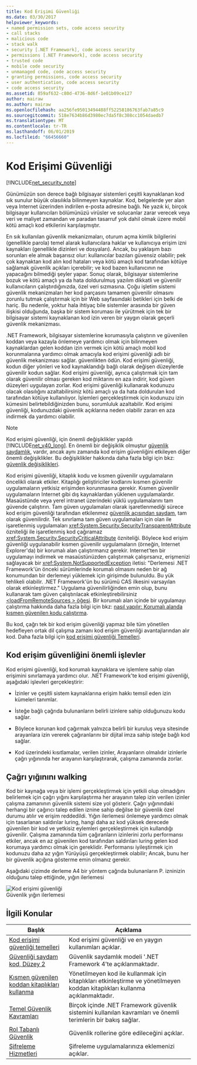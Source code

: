 ```yaml
---
title: Kod Erişimi Güvenliği
ms.date: 03/30/2017
helpviewer_keywords:
- named permission sets, code access security
- call stacks
- malicious code
- stack walk
- security [.NET Framework], code access security
- permissions [.NET Framework], code access security
- trusted code
- mobile code security
- unmanaged code, code access security
- granting permissions, code access security
- user authentication, code access security
- code access security
ms.assetid: 859af632-c80d-4736-8d6f-1e01b09ce127
author: mairaw
ms.author: mairaw
ms.openlocfilehash: aa256fe95013494488ff52258186763fab7a85c9
ms.sourcegitcommit: 518e7634b86d3980ec7da5f8c308cc1054daedb7
ms.translationtype: MT
ms.contentlocale: tr-TR
ms.lasthandoff: 06/01/2019
ms.locfileid: "66456660"
---
```

# <a name="code-access-security"></a>Kod Erişimi Güvenliği
[!INCLUDE[net_security_note](../../../includes/net-security-note-md.md)]  
  
 Günümüzün son derece bağlı bilgisayar sistemleri çeşitli kaynaklanan kod sık sunulur büyük olasılıkla bilinmeyen kaynaklar. Kod, belgelerde yer alan veya Internet üzerinden indirilen e-posta adresine bağlı. Ne yazık ki, birçok bilgisayar kullanıcıları bölümünüzü virüsler ve solucanlar zarar verecek veya veri ve maliyet zamandan ve paradan tasarruf yok dahil olmak üzere mobil kötü amaçlı kod etkilerini karşılaşmıştır.  
  
 En sık kullanılan güvenlik mekanizmaları, oturum açma kimlik bilgilerini (genellikle parola) temel alarak kullanıcılara haklar ve kullanıcıya erişim izni kaynakları (genellikle dizinleri ve dosyaları). Ancak, bu yaklaşım bazı sorunları ele almak başarısız olur: kullanıcılar bazıları güvensiz olabilir; pek çok kaynaktan kod alın kod hataları veya kötü amaçlı kod tarafından kötüye sağlamak güvenlik açıkları içerebilir; ve kod bazen kullanıcının ne yapacağını bilmediği şeyler yapar. Sonuç olarak, bilgisayar sistemlerine bozuk ve kötü amaçlı ya da hata doldurulmuş yazılım dikkatli ve güvenilir kullanıcıların çalıştırdığınızda, özel veri sızmasına. Çoğu işletim sistemi güvenlik mekanizmaları her kod parçasını tamamen güvenilir olmasını zorunlu tutmak çalıştırmak için bir Web sayfasındaki betikleri için belki de hariç. Bu nedenle, yoktur hala ihtiyaç bile sistemler arasında bir güven ilişkisi olduğunda, başka bir sistem koruması ile yürütmek için tek bir bilgisayar sistemi kaynaklanan kod izin veren bir yaygın olarak geçerli güvenlik mekanizması.  
  
 .NET Framework, bilgisayar sistemlerine korumasıyla çalıştırın ve güvenilen koddan veya kazayla önlemeye yardımcı olmak için bilinmeyen kaynaklardan gelen koddan izin vermek için kötü amaçlı mobil kod korunmalarına yardımcı olmak amacıyla kod erişimi güvenliği adlı bir güvenlik mekanizması sağlar. güvenlikten ödün. Kod erişimi güvenliği, kodun diğer yönleri ve kod kaynaklandığı bağlı olarak değişen düzeylerde güvenilir kodun sağlar. Kod erişimi güvenliği, ayrıca çalıştırmak için tam olarak güvenilir olması gereken kod miktarını en aza indirir, kod güven düzeyleri uygulayan zorlar. Kod erişimi güvenliği kullanarak kodunuzu olacak olasılığını azaltabilirsiniz kötü amaçlı ya da hata doldurulan kod tarafından kötüye kullanılıyor. İşlemleri gerçekleştirmek için kodunuzu izin kümesini belirtebildiğinizden bunu, sorumluluk azaltabilir. Kod erişimi güvenliği, kodunuzdaki güvenlik açıklarına neden olabilir zararı en aza indirmek da yardımcı olabilir.  
  
> [!NOTE]
>  Kod erişimi güvenliği, için önemli değişiklikler yapıldı [!INCLUDE[net_v40_long](../../../includes/net-v40-long-md.md)]. En önemli bir değişiklik olmuştur [güvenlik saydamlık](../../../docs/framework/misc/security-transparent-code.md), vardır, ancak aynı zamanda kod erişim güvenliğini etkileyen diğer önemli değişiklikler. Bu değişiklikler hakkında daha fazla bilgi için bkz: [güvenlik değişiklikleri](../../../docs/framework/security/security-changes.md).  
  
 Kod erişimi güvenliği, kitaplık kodu ve kısmen güvenilir uygulamaların öncelikli olarak etkiler. Kitaplığı geliştiriciler kodlarını kısmen güvenilir uygulamaların yetkisiz erişimden korunmasına gerekir. Kısmen güvenilir uygulamaların Internet gibi dış kaynaklardan yüklenen uygulamalardır. Masaüstünde veya yerel intranet üzerindeki yüklü uygulamalarını tam güvende çalıştırın. Tam güven uygulamaları olarak işaretlenmediği sürece kod erişim güvenliği tarafından etkilenmez [güvenlik açısından saydam](../../../docs/framework/misc/security-transparent-code.md), tam olarak güvenilirdir. Tek sınırlama tam güven uygulamaları için olan ile işaretlenmiş uygulamaları <xref:System.Security.SecurityTransparentAttribute> özniteliği ile işaretlenmiş kod çağıramaz <xref:System.Security.SecurityCriticalAttribute> özniteliği. Böylece kod erişim güvenliği uygulanabilir kısmen güvenilir uygulamaların (örneğin, Internet Explorer'da) bir korumalı alan çalıştırmanız gerekir. Internet'ten bir uygulamayı indirmek ve masaüstünüzden çalıştırmak çalışırsanız, erişmenizi sağlayacak bir <xref:System.NotSupportedException> iletisi: "Derlemesi .NET Framework'ün önceki sürümlerinde korumalı olmasını neden bir ağ konumundan bir derlemeyi yüklemek için girişimde bulunuldu. Bu yük tehlikeli olabilir. .NET Framework'ün bu sürümü CAS ilkesini varsayılan olarak etkinleştirmez." Uygulama güvenilirliğinden emin olup, bunu kullanarak tam güven çalıştırılacak etkinleştirebilirsiniz [ \<loadFromRemoteSources > öğesi](../../../docs/framework/configure-apps/file-schema/runtime/loadfromremotesources-element.md). Bir korumalı alan içinde bir uygulamayı çalıştırma hakkında daha fazla bilgi için bkz: [nasıl yapılır: Korumalı alanda kısmen güvenilen kodu çalıştırma](../../../docs/framework/misc/how-to-run-partially-trusted-code-in-a-sandbox.md).  
  
 Bu kod, çağrı tek bir kod erişim güvenliği yapmaz bile tüm yönetilen hedefleyen ortak dil çalışma zamanı kod erişim güvenliği avantajlarından alır kod. Daha fazla bilgi için [kod erişimi güvenliği Temelleri](../../../docs/framework/misc/code-access-security-basics.md).  
  
<a name="key_functions"></a>   
## <a name="key-functions-of-code-access-security"></a>Kod erişim güvenliğini önemli işlevler  
 Kod erişimi güvenliği, kod korumalı kaynaklara ve işlemlere sahip olan erişimini sınırlamaya yardımcı olur. .NET Framework'te kod erişimi güvenliği, aşağıdaki işlevleri gerçekleştirir:  
  
- İzinler ve çeşitli sistem kaynaklarına erişim hakkı temsil eden izin kümeleri tanımlar.  
  
- İsteğe bağlı çağrıda bulunanların belirli izinlere sahip olduğunuzu kodu sağlar.  
  
- Böylece korunan kod çağırmak yalnızca belirli bir kuruluş veya sitesinde arayanlara izin vererek çağıranlarını bir dijital imza sahip isteğe bağlı kod sağlar.  
  
- Kod üzerindeki kısıtlamalar, verilen izinler, Arayanların olmalıdır izinlerle çağrı yığınında her arayanın karşılaştırarak, çalışma zamanında zorlar.  
  
<a name="walking_the_call_stack"></a>   
## <a name="walking-the-call-stack"></a>Çağrı yığınını walking  
 Kod bir kaynağa veya bir işlemi gerçekleştirmek için yetkili olup olmadığını belirlemek için çağrı yığını karşılaştırma her arayanın talep izin verilen izinler çalışma zamanının güvenlik sistemi size yol gösterir. Çağrı yığınındaki herhangi bir çağırıcı talep edilen iznine sahip değilse bir güvenlik özel durumu atılır ve erişim reddedildi. Yığın ilerlemesi önlemeye yardımcı olmak için tasarlanan saldırılar luring, hangi daha az kod yüksek derecede güvenilen bir kod ve yetkisiz eylemleri gerçekleştirmek için kullandığı güvenilir. Çalışma zamanında tüm çağıranların izinlerini zorlu performansı etkiler, ancak en az güvenilen kod tarafından saldırıları luring gelen kod korumaya yardımcı olmak için gereklidir. Performansı iyileştirmek için kodunuzu daha az yığın Yürüyüşü gerçekleştirmek olabilir; Ancak, bunu her bir güvenlik açığına gösterme emin olmanız gerekir.  
  
 Aşağıdaki çizimde derleme A4 bir yöntem çağrıda bulunanların P. izninizin olduğunu talep ettiğinde, yığın ilerlemesi  
  
 ![Kod erişimi güvenliği](../../../docs/framework/misc/media/slide-10a.gif "slide_10a")  
Güvenlik yığın ilerlemesi  
  
<a name="related_topics"></a>   
## <a name="related-topics"></a>İlgili Konular  
  
|Başlık|Açıklama|  
|-----------|-----------------|  
|[Kod erişimi güvenliği temelleri](../../../docs/framework/misc/code-access-security-basics.md)|Kod erişimi güvenliği ve en yaygın kullanımları açıklar.|  
|[Güvenliği saydam kod, Düzey 2](../../../docs/framework/misc/security-transparent-code-level-2.md)|Güvenlik saydamlık modeli '.NET Framework 4'te açıklanmaktadır.|  
|[Kısmen güvenilen koddan kitaplıkları kullanma](../../../docs/framework/misc/using-libraries-from-partially-trusted-code.md)|Yönetilmeyen kod ile kullanmak için kitaplıkları etkinleştirme ve yönetilmeyen koddan kitaplıkları kullanma açıklanmaktadır.|  
|[Temel Güvenlik Kavramları](../../../docs/standard/security/key-security-concepts.md)|Birçok içinde .NET Framework güvenlik sistemini kullanılan kavramları ve önemli terimlerin bir bakış sağlar.|  
|[Rol Tabanlı Güvenlik](../../../docs/standard/security/role-based-security.md)|Güvenlik rollerine göre edileceğini açıklar.|  
|[Şifreleme Hizmetleri](../../../docs/standard/security/cryptographic-services.md)|Şifreleme uygulamalarınıza eklemenizi açıklar.|
